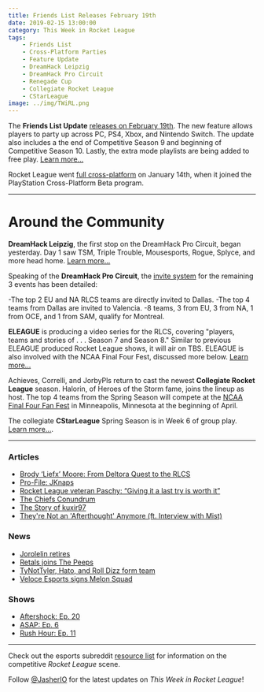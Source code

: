 ```yaml
---
title: Friends List Releases February 19th
date: 2019-02-15 13:00:00
category: This Week in Rocket League
tags:
    - Friends List
    - Cross-Platform Parties
    - Feature Update
    - DreamHack Leipzig
    - DreamHack Pro Circuit
    - Renegade Cup
    - Collegiate Rocket League
    - CStarLeague
image: ../img/TWiRL.png
---
```


The **Friends List Update** [releases on February 19th](https://www.rocketleague.com/news/friends-update-coming-february-19/). The new feature allows players to party up across PC, PS4, Xbox, and Nintendo Switch. The update also includes a the end of Competitive Season 9 and beginning of Competitive Season 10. Lastly, the extra mode playlists are being added to free play. [Learn more...](https://www.rocketleague.com/news/friends-update-coming-february-19/)

Rocket League went [full cross-platform](https://www.rocketleague.com/news/full-cross-platform-play-now-live-in-rocket-league/) on January 14th, when it joined the PlayStation Cross-Platform Beta program.

---

# Around the Community

**DreamHack Leipzig**, the first stop on the DreamHack Pro Circuit, began yesterday. Day 1 saw TSM, Triple Trouble, Mousesports, Rogue, Splyce, and more head home. [Learn more...](https://liquipedia.net/rocketleague/DreamHack/Pro_Circuit/2019/Leipzig)

Speaking of the **DreamHack Pro Circuit**, the [invite system](https://dreamhack.com/article/procircuit-2019-invite-system/) for the remaining 3 events has been detailed:

-The top 2 EU and NA RLCS teams are directly invited to Dallas.
-The top 4 teams from Dallas are invited to Valencia.
-8 teams, 3 from EU, 3 from NA, 1 from OCE, and 1 from SAM, qualify for Montreal.

**ELEAGUE** is producing a video series for the RLCS, covering "players, teams and stories of . . . Season 7 and Season 8." Similar to previous ELEAGUE produced Rocket League shows, it will air on TBS. ELEAGUE is also involved with the NCAA Final Four Fest, discussed more below. [Learn more...](https://www.eleague.com/rocketleague-2019/news/partnership)

Achieves, Correlli, and JorbyPls return to cast the newest **Collegiate Rocket League** season. Halorin, of Heroes of the Storm fame, joins the lineup as host. The top 4 teams from the Spring Season will compete at the [NCAA Final Four Fan Fest](https://www.rocketleagueesports.com/news/collegiate-rocket-league-heads-to-ncaa-final-four-fan-fest/) in Minneapolis, Minnesota at the beginning of April.

The collegiate **CStarLeague** Spring Season is in Week 6 of group play. [Learn more...](https://cstarleague.com/rl/standings).

---

### Articles

- [Brody ‘Liefx’ Moore: From Deltora Quest to the RLCS](https://thegamehaus.com/brody-liefx-moore-from-deltora-quest-to-the-rlcs/2019/02/08/)
- [Pro-File: JKnaps](https://www.rocketleagueesports.com/news/rle-pro-file-vol-4-jknaps/)
- [Rocket League veteran Paschy: “Giving it a last try is worth it”](https://rocketeers.gg/interview-paschy-vitality-rocket-league-veteran/)
- [The Chiefs Conundrum](https://octane.gg/news/the-chiefs-conundrum/)
- [The Story of kuxir97](https://octane.gg/news/the-story-of-kuxir97)
- [They're Not an 'Afterthought' Anymore (ft. Interview with Mist)](https://www.reddit.com/r/RocketLeagueEsports/comments/aqkgoy/theyre_not_an_afterthought_anymore_ft_interview/)

### News

- [Jorolelin retires](http://www.twitlonger.com/show/n_1sqq971)
- [Retals joins The Peeps](https://twitter.com/ExplosiveGyro/status/1095780650714652672)
- [TyNotTyler, Hato, and Roll Dizz form team](https://twitter.com/TyNotTyler_/status/1095774271182389250)
- [Veloce Esports signs Melon Squad](https://twitter.com/VeloceEsports/status/1096073281319456769)

### Shows

- [Aftershock: Ep. 20](https://www.youtube.com/watch?v=cEEd1DZ5r0o&feature=youtu.be)
- [ASAP: Ep. 6](https://www.podbean.com/media/share/pb-dg4xe-a7cee8)
- [Rush Hour: Ep. 11](https://www.youtube.com/watch?v=8mAX7fbB3kQ&feature=youtu.be&t=41)

---

Check out the esports subreddit [resource list](https://www.reddit.com/r/RocketLeagueEsports/wiki/links) for information on the competitive _Rocket League_ scene.

Follow [@JasherIO](https://twitter.com/JasherIO) for the latest updates on _This Week in Rocket League_!
